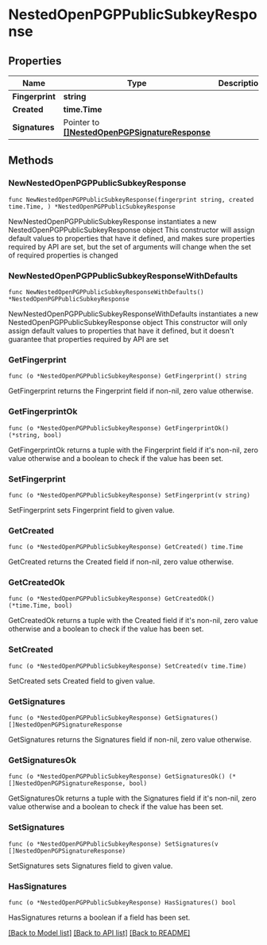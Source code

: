 # NestedOpenPGPPublicSubkeyResponse

## Properties

Name | Type | Description | Notes
------------ | ------------- | ------------- | -------------
**Fingerprint** | **string** |  | 
**Created** | **time.Time** |  | 
**Signatures** | Pointer to [**[]NestedOpenPGPSignatureResponse**](NestedOpenPGPSignatureResponse.md) |  | [optional] [readonly] 

## Methods

### NewNestedOpenPGPPublicSubkeyResponse

`func NewNestedOpenPGPPublicSubkeyResponse(fingerprint string, created time.Time, ) *NestedOpenPGPPublicSubkeyResponse`

NewNestedOpenPGPPublicSubkeyResponse instantiates a new NestedOpenPGPPublicSubkeyResponse object
This constructor will assign default values to properties that have it defined,
and makes sure properties required by API are set, but the set of arguments
will change when the set of required properties is changed

### NewNestedOpenPGPPublicSubkeyResponseWithDefaults

`func NewNestedOpenPGPPublicSubkeyResponseWithDefaults() *NestedOpenPGPPublicSubkeyResponse`

NewNestedOpenPGPPublicSubkeyResponseWithDefaults instantiates a new NestedOpenPGPPublicSubkeyResponse object
This constructor will only assign default values to properties that have it defined,
but it doesn't guarantee that properties required by API are set

### GetFingerprint

`func (o *NestedOpenPGPPublicSubkeyResponse) GetFingerprint() string`

GetFingerprint returns the Fingerprint field if non-nil, zero value otherwise.

### GetFingerprintOk

`func (o *NestedOpenPGPPublicSubkeyResponse) GetFingerprintOk() (*string, bool)`

GetFingerprintOk returns a tuple with the Fingerprint field if it's non-nil, zero value otherwise
and a boolean to check if the value has been set.

### SetFingerprint

`func (o *NestedOpenPGPPublicSubkeyResponse) SetFingerprint(v string)`

SetFingerprint sets Fingerprint field to given value.


### GetCreated

`func (o *NestedOpenPGPPublicSubkeyResponse) GetCreated() time.Time`

GetCreated returns the Created field if non-nil, zero value otherwise.

### GetCreatedOk

`func (o *NestedOpenPGPPublicSubkeyResponse) GetCreatedOk() (*time.Time, bool)`

GetCreatedOk returns a tuple with the Created field if it's non-nil, zero value otherwise
and a boolean to check if the value has been set.

### SetCreated

`func (o *NestedOpenPGPPublicSubkeyResponse) SetCreated(v time.Time)`

SetCreated sets Created field to given value.


### GetSignatures

`func (o *NestedOpenPGPPublicSubkeyResponse) GetSignatures() []NestedOpenPGPSignatureResponse`

GetSignatures returns the Signatures field if non-nil, zero value otherwise.

### GetSignaturesOk

`func (o *NestedOpenPGPPublicSubkeyResponse) GetSignaturesOk() (*[]NestedOpenPGPSignatureResponse, bool)`

GetSignaturesOk returns a tuple with the Signatures field if it's non-nil, zero value otherwise
and a boolean to check if the value has been set.

### SetSignatures

`func (o *NestedOpenPGPPublicSubkeyResponse) SetSignatures(v []NestedOpenPGPSignatureResponse)`

SetSignatures sets Signatures field to given value.

### HasSignatures

`func (o *NestedOpenPGPPublicSubkeyResponse) HasSignatures() bool`

HasSignatures returns a boolean if a field has been set.


[[Back to Model list]](../README.md#documentation-for-models) [[Back to API list]](../README.md#documentation-for-api-endpoints) [[Back to README]](../README.md)


